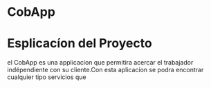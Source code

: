 # CobApp
# Esplicacíon del Proyecto
  el CobApp es una applicacíon que permitira acercar el trabajador indépendiente con su cliente.Con esta aplicacíon se podra encontrar cualquier tipo servicios que 